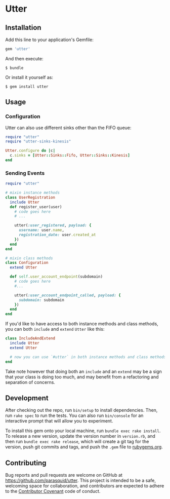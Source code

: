 # Utter

## Installation

Add this line to your application's Gemfile:

```ruby
gem 'utter'
```

And then execute:

    $ bundle

Or install it yourself as:

    $ gem install utter

## Usage

### Configuration

Utter can also use different sinks other than the FIFO queue:

```ruby
require "utter"
require "utter-sinks-kinesis"

Utter.configure do |c|
  c.sinks = [Utter::Sinks::Fifo, Utter::Sinks::Kinesis]
end
```

### Sending Events

```ruby
require "utter"

# mixin instance methods
class UserRegistration
  include Utter
  def register_user(user)
    # code goes here
    # ...

    utter(:user_registered, payload: {
      username: user.name,
      registration_date: user.created_at
    })
  end
end

# mixin class methods
class Configuration
  extend Utter

  def self.user_account_endpoint(subdomain)
    # code goes here
    #...

    utter(:user_account_endpoint_called, payload: {
      subdomain: subdomain
    })
  end
end
```

If you'd like to have access to both instance methods and class methods, you can both `include` and `extend` `Utter` like this:

```ruby
class IncludeAndExtend
  include Utter
  extend Utter

  # now you can use `#utter` in both instance methods and class methods
end
```

Take note however that doing both an `include` and an `extend` may be a sign that your class is doing too much, and may benefit from a refactoring and separation of concerns.

## Development

After checking out the repo, run `bin/setup` to install dependencies. Then, run `rake spec` to run the tests. You can also run `bin/console` for an interactive prompt that will allow you to experiment.

To install this gem onto your local machine, run `bundle exec rake install`. To release a new version, update the version number in `version.rb`, and then run `bundle exec rake release`, which will create a git tag for the version, push git commits and tags, and push the `.gem` file to [rubygems.org](https://rubygems.org).

## Contributing

Bug reports and pull requests are welcome on GitHub at https://github.com/parasquid/utter. This project is intended to be a safe, welcoming space for collaboration, and contributors are expected to adhere to the [Contributor Covenant](https://github.com/parasquid/utter/blob/master/CODE_OF_CONDUCT.md) code of conduct.

